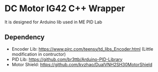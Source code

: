 # DC Motor IG42 C++ Wrapper
It is designed for Arduino lib used in ME PID Lab

## Dependency
* Encoder Lib: https://www.pjrc.com/teensy/td_libs_Encoder.html (Little modification in contructor)
* PID Lib: https://github.com/br3ttb/Arduino-PID-Library
* Motor Shield: https://github.com/kvzhao/DualVNH2SH30MotorShield
